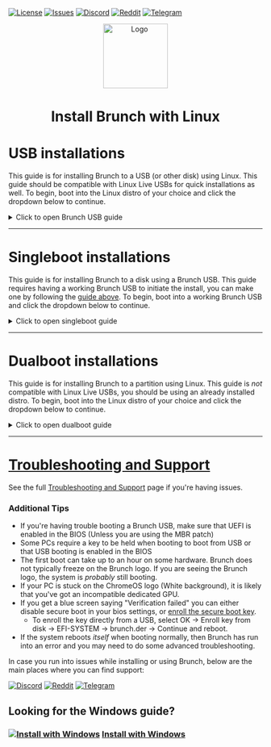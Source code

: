 <div id="top"></div>

<!-- Shields/Logos -->
[![License][license-shield]][license-url]
[![Issues][issues-shield]][issues-url]
[![Discord][discord-shield]][discord-url]
[![Reddit][reddit-shield]][reddit-url]
[![Telegram][telegram-shield]][telegram-url]
<!-- Project Logo -->
<p align="center">
  <a href="https://github.com/sebanc/brunch" title="Brunch">
   <img src="./images/terminal_icon-512.png" width="128px" alt="Logo"/>
  </a>
</p>
<h1 align="center">Install Brunch with Linux</h1>

<!-- Installation Guides -->
# USB installations
This guide is for installing Brunch to a USB (or other disk) using Linux. This guide should be compatible with Linux Live USBs for quick installations as well. To begin, boot into the Linux distro of your choice and click the dropdown below to continue.

<details>
  <summary>Click to open Brunch USB guide</summary>

### Requirements
- Root access.
- Target Disk/USB must be 16gb minimum.
- `pv`, `tar`, `unzip` and `cgpt` packages.
- A [compatible PC][compatibility] to boot Brunch on.
- An entry level understanding of the linux terminal.
  - This guide aims to make this process as easy as possible, but knowing the basics is expected.

### Recoveries
1. Download a recovery suitable for your CPU. The list below can help you select one. You do *not* need to select a recovery that matches the latest Brunch release number, the most recent avaliable is typically fine.
  
#### Intel
* ["rammus" is suggested for 2nd gen -> 9th gen.][recovery-rammus]
* ["volteer" is suggested for 10th & 11th gen.][recovery-volteer]
  * [11th gen (and some 10th gen) may need kernel 5.10][changing-kernels] 
#### AMD
* ["grunt" is suggested for Stoney Ridge & Bristol Ridge.][recovery-grunt]
* ["zork" is suggested for Ryzen.][recovery-zork]
  * [Ryzen 4xxx devices need kernel 5.10][changing-kernels]

Recoveries can be found by clicking the above links. They can also be found by going to [cros.tech][cros-tech] or the [cros-updates-serving][cros-official] site and searching for the recovery you want.

After selecting the recovery you want, you can select a specific release. Posted releases may be behind the current release, this is normal and you can update into the current release later. It is usually suggested to use the latest release avaliable.

### Gathering Files
2. Download the Brunch files from this GitHub repository. Do not use files found on other sites or linked in videos online. The [releases tab][releases-tab] can be found at the bottom of the right-hand column on the main GitHub page, but it is generally suggested to use the [latest release][latest-release].

When downloading a release, select the brunch...tar.gz file from the assets at the bottom of the release post. You do not need the source code files, do not download them.

### Prepare the Terminal
3. Once both files have been downloaded, the Brunch release and your chosen ChromeOS recovery, open a terminal. In most Linux distros you can just press **ctrl + alt + t** to open it quickly.
4. Make sure that pv, cgpt, tar and unzip are installed.

```sudo apt update && sudo apt -y install pv cgpt tar unzip```
  
  * My example uses `apt`, a package manager for Debian and Ubuntu based distros. If you use Arch, you will need [vboot-utils][vboot-utils] for access to cgpt and a different package manager may be needed to install the rest.

4b. Some Linux releases may require the `universe` repo to install some of the above dependencies. If you get any errors about a dependency being unavaliable, add the `universe` repo with this command, and then try the previous step again afterwards.

```sudo add-apt-repository universe```
  
5. After all dependencies have been installed, `cd` into the directory where your files were downloaded. For most users this will be `~/Downloads`

```cd ~/Downloads```
  
6. Extract the Brunch archive using `tar`
  * Replace `brunch_filename.tar.gz` with the file's actual filename.

```tar zxvf brunch_filename.tar.gz```
  
7. Extract the ChromeOS recovery using `unzip`
  * Replace `chromeos_filename.bin.zip` with the file's actual filename.

```unzip chromeos_filename.bin.zip```

Once completed, you will have 4 new files from the brunch archive, and a recovery bin that we will use in the next step.


### Special instructions for Legacy devices **only**
This step is only needed for legacy boot devices that do not support UEFI. If your PC supports UEFI, _skip this step!_
* If you need it, this is when you should download the [MBR patch][mbr-patch] from the main branch and extract it with `tar`.
  * This file will overwrite some of the files you've already extracted, this is supposed to happen.

```tar zxvf mbr_support.tar.gz```


### Selecting a Target Disk
8. Before continuing, you will need to know what disk you want to install to. Be absolutely sure **before** you continue, this installation will erase **everything** on that disk, including other partitions. The disk must be at least 16 GB, or the installation will fail. There are several ways to determine which disk is your target, in my example I'll be using `lsblk`.

```lsblk -e7```

This command will show your disks, and the partitions on them. It will also show their sizes and if they are currently mounted. Use this information to determine which disk is your target.

***

#### Tips:
  * Your target will **never** be zram or a loop device.
  * Some PCs may require RAID to be disabled before showing your disks correctly.
  * For this installation, a USB is treated the same as any HDD or SSD.
  * If there is an EFI mountpoint on a disk that disk is your boot disk.
    * You **cannot** install Brunch directly onto the same disk you are currently booting from.
  * When doing a singleboot installation, your target will **not** be a partition. This method installs to the *entire* disk.

### Install Brunch

9. Once you've determined your target disk, you're ready to install Brunch.
  * As before, replace `chromeos_filename.bin` with the bin file's actual filename.
  * You will also replace `disk` with your target disk. (Such as `sdb`, `mmcblk0` or `nvme0n1` for example)

```sudo bash chromeos-install.sh -src chromeos_filename.bin -dst /dev/disk```

The script will ask for confirmation. If you're ready to install, type `yes` into the prompt.

The installation may take some time depending on the speed of your target disk, please be patient. There may be a couple of GPT Header errors, which can be safely ignored. Depending on the Linux distro you are doing, the system may automatically mount some of the new partitions the script made. You can safely close these windows.

The installation will report that ChromeOS was installed when it is finished. Before closing the terminal, make sure that there are no additional errors in the terminal. If there are no errors, then you are good to go!

### Next Steps
If you installed using a Linux Live USB or installed to a second internal disk, then you should be ready to boot into Brunch without a USB. If you've installed to a USB, keep it plugged in and reboot. It is normal for the first boot to take a very long time, please be patient.

* The first boot is the best time to setup anything important such as [changing kernels][changing-kernels] or [framework options][framework-options] by selecting the "ChromeOS (Settings)" boot option.
* If you have any issues, it is strongly advised to check out the [Brunch Configuration Menu][edit-brunch-config] for possible patches or solutions.

  </details>
 
***


# Singleboot installations
This guide is for installing Brunch to a disk using a Brunch USB. This guide requires having a working Brunch USB to initiate the install, you can make one by following the [guide above][brunch-usb-guide-lin]. To begin, boot into a working Brunch USB and click the dropdown below to continue. 

<details>
  <summary>Click to open singleboot guide</summary>

### Requirements
- Root access.
- Target Disk must be 16 GB minimum.
- Working Brunch USB.
- A [compatible PC][compatibility] to boot Brunch on.
- An entry level understanding of the linux terminal.
  - This guide aims to make this process as easy as possible, but knowing the basics is expected.

### Selecting a Target Disk
  
1. Log into ChromeOS, and open a Crosh Shell with **Ctrl + Alt + T**, then enter `shell` at the prompt.
  
2. Before continuing, you will need to know what disk you want to install to. Be absolutely sure **before** you continue, this installation will erase **everything** on that disk, including other partitions. The disk must be at least 16 GB, or the installation will fail. There are several ways to determine which disk is your target, in my example I'll be using `lsblk`.
  
```lsblk -e7```
  
This command will show your disks, and the partitions on them. It will also show their sizes and if they are currently mounted. Use this information to determine which disk is your target.
  
***
  
#### Tips:
  
* Your target will **never** be zram or a loop device.
* Some PCs may require RAID to be disabled before showing your disks correctly.
* For this installation, a USB is treated the same as any HDD or SSD.
* If there is an EFI mountpoint on a disk that disk is your boot disk.
  * You **cannot** install Brunch directly onto the same disk you are currently booting from.
* When doing a singleboot installation, your target will **not** be a partition. This method installs to the *entire* disk.
  
  ***
  
### Install Brunch
  
3. Once you've determined your target disk, you're ready to install Brunch.
  * You will replace `disk` with your target disk. (Such as `sdb`, `mmcblk0` or `nvme0n1` for example)
  
```sudo chromeos-install -dst /dev/disk```
  
The script will ask for confirmation. If you're ready to install, type `yes` into the prompt.
  
The installation may take some time depending on the speed of your target disk, please be patient. There may be a couple of GPT Header errors, which can be safely ignored. 
  
The installation will report that ChromeOS was installed when it is finished. Before closing the terminal, make sure that there are no additional errors in the terminal. If there are no errors, then you are good to go!

### Next Steps
  
It is normal for the first boot to take a very long time, please be patient.

* The first boot is the best time to setup anything important such as [changing kernels][changing-kernels] or [framework options][framework-options] by selecting the "ChromeOS (Settings)" boot option.
* If you have any issues, it is strongly advised to check out the [Brunch Configuration Menu][edit-brunch-config] for possible patches or solutions.
  
</details>  
  
  ***
 
# Dualboot installations
This guide is for installing Brunch to a partition using Linux. This guide is *not* compatible with Linux Live USBs, you should be using an already installed distro. To begin, boot into the Linux distro of your choice and click the dropdown below to continue.

<details>
  <summary>Click to open dualboot guide</summary>

### Requirements
- Root access.
- Target partition must be 16gb minimum, unencrypted, and formatted as NTFS or EXT4
- `pv`, `tar`, `unzip` and `cgpt` packages.
- A [compatible PC][compatibility] to boot Brunch on.
- An entry level understanding of the linux terminal.
  - This guide aims to make this process as easy as possible, but knowing the basics is expected.
- Grub2 Bootloader

### Recoveries
1. Download a recovery suitable for your CPU. The list below can help you select one. You do *not* need to select a recovery that matches the latest Brunch release number, the most recent avaliable is typically fine.
  
#### Intel
* ["rammus" is suggested for 1st gen -> 9th gen.][recovery-rammus]
* ["volteer" is suggested for 10th & 11th gen.][recovery-volteer]
  * [11th gen (and some 10th gen) may need kernel 5.10][changing-kernels] 
#### AMD
* ["grunt" is suggested for Stoney Ridge & Bristol Ridge.][recovery-grunt]
* ["zork" is suggested for Ryzen.][recovery-zork]
  * [Ryzen 4xxx devices need kernel 5.10][changing-kernels]

Recoveries can be found by clicking the above links. They can also be found by going to [cros.tech][cros-tech] or the [cros-updates-serving][cros-official] site and searching for the recovery you want.

After selecting the recovery you want, you can select a specific release. Posted releases may be behind the current release, this is normal and you can update into the current release later. It is usually suggested to use the latest release avaliable.

### Gathering Files
2. Download the Brunch files from this GitHub repository. Do not use files found on other sites or linked in videos online. The [releases tab][releases-tab] can be found at the bottom of the right-hand column on the main GitHub page, but it is generally suggested to use the [latest release][latest-release].

When downloading a release, select the brunch...tar.gz file from the assets at the bottom of the release post. You do not need the source code files, do not download them.

### Prepare the Terminal
3. Once both files have been downloaded, the Brunch release and your chosen ChromeOS recovery, open a terminal. In most Linux distros you can just press **ctrl + alt + t** to open it quickly.
4. Make sure that pv, cgpt, tar and unzip are installed.

```sudo apt update && sudo apt -y install pv cgpt tar unzip```
  
  * My example uses `apt`, a package manager for Debian and Ubuntu based distros. If you use Arch, you will need [vboot-utils][vboot-utils] for access to cgpt and a different package manager may be needed to install the rest.

4b. Some Linux releases may require the `universe` repo to install some of the above dependencies. If you get any errors about a dependency being unavaliable, add the `universe` repo with this command, and then try the previous step again afterwards.

```sudo add-apt-repository universe```
  
5. After all dependencies have been installed, `cd` into the directory where your files were downloaded. For most users this will be `~/Downloads`

```cd ~/Downloads```
  
6. Extract the Brunch archive using `tar`
  * Replace `brunch_filename.tar.gz` with the file's actual filename.

```tar zxvf brunch_filename.tar.gz```
  
7. Extract the ChromeOS recovery using `unzip`
  * Replace `chromeos_filename.bin.zip` with the file's actual filename.

```unzip chromeos_filename.bin.zip```

Once completed, you will have 4 new files from the brunch archive, and a recovery bin that we will use in the next step.

### Selecting a Target Partition
8. Before continuing, you will need to know what partition you want to install to. The partition must be at least 16 GB, or the installation will fail. There are several ways to determine which partition is your target, in my example I'll be using `lsblk`.

```lsblk -e7```

This command will show your disks, and the partitions on them. It will also show their sizes and if they are currently mounted. Use this information to determine which partition is your target.

***

#### Tips:
* Your target will **never** be zram or a loop device.
* Some PCs may require RAID to be disabled before showing your disks correctly.
* If there is an EFI mountpoint on a disk that disk is your boot disk.
* When doing a dualboot installation, your target will be a partition. This method creates an img file on that partition.
* The target partition does *not* need to be on the same disk as your linux install.
* If you have not made a partition yet, *make one before continuing.*

### Mount the Partition

9. After determining your target partition, make a directory to mount it onto.

```mkdir -p ~/tmpmount```
  
10. Then mount the partition to that mountpoint.
  * Replace `part` with the partition's actual name. (Such as `sda3`, `mmcblk0p5` or `nvme0n1p4` for example)

```sudo mount /dev/part ~/tmpmount```

### Install Brunch

11. Once you've mounted your target partition, you're ready to install Brunch.
  * As before, replace `chromeos_filename.bin` with the bin file's actual filename.
  * You will also replace `size` with a whole number. (Such as `14`, `20`, or `100` for example)
    * The number must be a *minimum* of 14, but *less* than the avaliable space on your partition in GB.

```sudo bash chromeos-install.sh -src chromeos_filename.bin -dst ~/tmpmount/chromeos.img -s size```

The script will ask for confirmation. If you're ready to install, type `yes` into the prompt.

The installation may take some time depending on the speed of your target disk, please be patient. There may be a couple of GPT Header errors, which can be safely ignored. If you are told that there is not enough space to install, reduce the number at the end of your command until it fits. It is normal that the img cannot take the entire space of the partition, as some of that space is reserved by the system.

The installation will report that ChromeOS was installed when it is finished. Before continuing, make sure that there are no additional errors in the terminal. If there are no errors, then you are good to continue!

### Setting up Grub

12. Copy the Grub Boot Entries that are displayed in the terminal. (All of the text *between* the lines of asterisks `********`) There will be two of them together, you should copy both entries as they are both used by Brunch.

13. Create a copy of your existing 40_custom file.

```sudo cp /etc/grub.d/40_custom /etc/grub.d/99_brunch```
  
14. Open the `99_brunch` file in an editor. For this guide we'll be using `nano` but you can use `gedit`, `vi`, or any editor of your choice.
  * If you do not have an editor, you can install `nano` with this command: `sudo apt install nano`

```sudo nano /etc/grub.d/99_brunch```
  
15. Paste the Grub Boot Entries that you copied at the *end* of this file. These boot entries must be *after* the code that is already in this file, *do not remove the existing lines of code*.

16. Save and close this file. In `nano` you'll exit by pressing **Ctrl + X** then **Y** to save. Then press **Enter** to confirm.

17. After saving, commit the new entries to Grub.

```sudo update-grub```
  
18. At this point, you can unmount the target partition.

```sudo umount ~/tmpmount```

### Secure Boot

19. If you have secure boot enabled, you should download the [secure boot key][brunch-der] from this repo and enroll the key.

```sudo mokutil --import brunch.der```

### Next Steps
It is normal for the first boot to take a very long time, please be patient.

* The first boot is the best time to setup anything important such as [changing kernels][changing-kernels] or [framework options][framework-options] by selecting the "ChromeOS (Settings)" boot option. 
* If you have any issues, it is strongly advised to check out the [Brunch Configuration Menu][edit-brunch-config] for possible patches or solutions.

 
  </details>
 
 ***
 
# [Troubleshooting and Support][troubleshooting-and-faqs]

See the full [Troubleshooting and Support][troubleshooting-and-faqs] page if you're having issues.

### Additional Tips
* If you're having trouble booting a Brunch USB, make sure that UEFI is enabled in the BIOS (Unless you are using the MBR patch)
* Some PCs require a key to be held when booting to boot from USB or that USB booting is enabled in the BIOS
* The first boot can take up to an hour on some hardware. Brunch does not typically freeze on the Brunch logo. If you are seeing the Brunch logo, the system is _probably_ still booting.
* If your PC is stuck on the ChromeOS logo (White background), it is likely that you've got an incompatible dedicated GPU.
* If you get a blue screen saying "Verification failed" you can either disable secure boot in your bios settings, or [enroll the secure boot key][secure-boot].
  * To enroll the key directly from a USB, select OK -> Enroll key from disk -> EFI-SYSTEM -> brunch.der -> Continue and reboot.
* If the system reboots _itself_ when booting normally, then Brunch has run into an error and you may need to do some advanced troubleshooting.

In case you run into issues while installing or using Brunch, below are the main places where you can find support:

[![Discord][discord-shield]][discord-url]
[![Reddit][reddit-shield]][reddit-url]
[![Telegram][telegram-shield]][telegram-url]

<!-- Alternate Guide -->
## Looking for the Windows guide?
### [![Install with Windows][windows-img]][windows-guide]  [Install with Windows][windows-guide]

<!-- Reference Links -->
<!-- Badges -->
[license-shield]: https://img.shields.io/github/license/sebanc/brunch?label=License&logo=Github&style=flat-square
[license-url]: ./LICENSE
[forks-shield]: https://img.shields.io/github/forks/sebanc/brunch?label=Forks&logo=Github&style=flat-square
[forks-url]: https://github.com/sebanc/brunch/fork
[stars-shield]: https://img.shields.io/github/stars/sebanc/brunch?label=Stars&logo=Github&style=flat-square
[stars-url]: https://github.com/sebanc/brunch/stargazers
[issues-shield]: https://img.shields.io/github/issues/sebanc/brunch?label=Issues&logo=Github&style=flat-square
[issues-url]: https://github.com/sebanc/brunch/issues
[pulls-shield]: https://img.shields.io/github/issues-pr/sebanc/brunch?label=Pull%20Requests&logo=Github&style=flat-square
[pulls-url]: https://github.com/sebanc/brunch/pulls
[discord-shield]: https://img.shields.io/badge/Discord-Join-7289da?style=flat-square&logo=discord&logoColor=%23FFFFFF
[discord-url]: https://discord.gg/x2EgK2M
[telegram-shield]: https://img.shields.io/badge/Telegram-Join-0088cc?style=flat-square&logo=telegram&logoColor=%23FFFFFF
[telegram-url]: https://t.me/chromeosforpc
[reddit-shield]: https://img.shields.io/badge/Reddit-Join-FF5700?style=flat-square&logo=reddit&logoColor=%23FFFFFF
[reddit-url]: https://www.reddit.com/r/Brunchbook

<!-- Outbound Links -->
[croissant]: https://github.com/imperador/chromefy
[swtpm]: https://github.com/stefanberger/swtpm
[linux-surface]: https://github.com/linux-surface/linux-surface
[chromebrew]: https://github.com/skycocker/chromebrew
[intel-cpus]: https://en.wikipedia.org/wiki/Intel_Core
[intel-list]: https://en.wikipedia.org/wiki/List_of_Intel_CPU_microarchitectures
[atom-cpus]: https://en.wikipedia.org/wiki/Intel_Atom
[atom-list]: https://en.wikipedia.org/wiki/List_of_Intel_Atom_microprocessors
[amd-sr-list]: https://en.wikipedia.org/wiki/List_of_AMD_accelerated_processing_units#%22Stoney_Ridge%22_(2016)
[amd-ry-list]: https://en.wikipedia.org/wiki/List_of_AMD_Ryzen_processors
[recovery-rammus]: https://cros.tech/device/rammus
[recovery-volteer]: https://cros.tech/device/volteer
[recovery-grunt]: https://cros.tech/device/grunt
[recovery-zork]: https://cros.tech/device/zork
[cros-tech]: https://cros.tech/
[cros-official]: https://cros-updates-serving.appspot.com/
[vboot-utils]: https://aur.archlinux.org/packages/vboot-utils
[rufus-link]: https://rufus.ie/
[etcher-link]: https://www.balena.io/etcher/
[grub2win]: https://sourceforge.net/projects/grub2win/

<!-- Images -->
[decon-icon-24]: ./images/decon_icon-24.png
[decon-icon-512]: ./images/decon_icon-512.png
[terminal-icon-24]: ./images/terminal_icon-24.png
[terminal-icon-512]: ./images/terminal_icon-512.png
[settings-icon-512]: ./images/settings_icon-512.png
[windows-img]: https://img.icons8.com/color/24/000000/windows-10.png
[linux-img]: https://img.icons8.com/color/24/000000/linux--v1.png

<!-- Internal Links -->
[cpu-wiki]: https://github.com/sebanc/brunch/wiki/CPUs-&-Recoveries
[windows-guide]: ./install-with-windows.md
[linux-guide]: ./install-with-linux.md
[troubleshooting-and-faqs]: ./troubleshooting-and-faqs.md
[compatibility]: ./README.md#supported-hardware
[changing-kernels]: ./troubleshooting-and-faqs.md#kernels
[framework-options]: ./troubleshooting-and-faqs.md#framework-options
[releases-tab]: https://github.com/sebanc/brunch/releases
[latest-release]: https://github.com/sebanc/brunch/releases/latest
[mbr-patch]: https://github.com/sebanc/brunch/raw/master/mbr_support.tar.gz
[brunch-der]: https://github.com/sebanc/brunch/raw/master/brunch.der
[secure-boot]: ./install-with-linux.md#secure-boot
[brunch-usb-guide-win]:  ./install-with-windows.md#usb-installations
[brunch-usb-guide-lin]:  ./install-with-linux.md#usb-installations
[edit-brunch-config]: ./troubleshooting-and-faqs.md#brunch-configuration-menu
